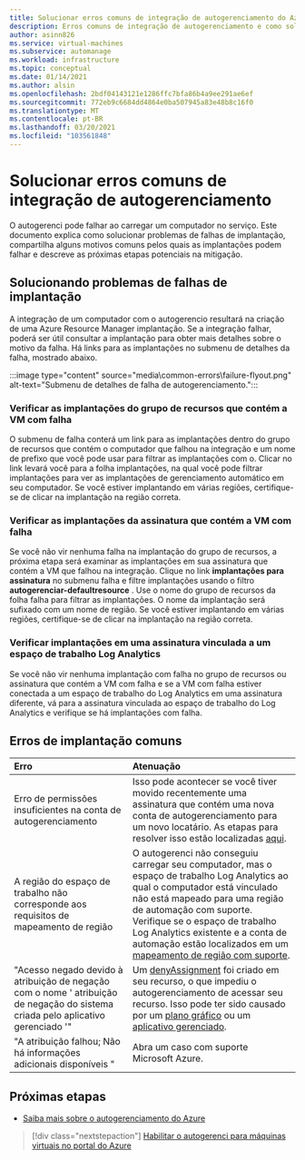 ```yaml
---
title: Solucionar erros comuns de integração de autogerenciamento do Azure
description: Erros comuns de integração de autogerenciamento e como solucioná-los
author: asinn826
ms.service: virtual-machines
ms.subservice: automanage
ms.workload: infrastructure
ms.topic: conceptual
ms.date: 01/14/2021
ms.author: alsin
ms.openlocfilehash: 2bdf04143121e1286ffc7bfa86b4a9ee291ae6ef
ms.sourcegitcommit: 772eb9c6684dd4864e0ba507945a83e48b8c16f0
ms.translationtype: MT
ms.contentlocale: pt-BR
ms.lasthandoff: 03/20/2021
ms.locfileid: "103561848"
---
```

# <a name="troubleshoot-common-automanage-onboarding-errors"></a>Solucionar erros comuns de integração de autogerenciamento
O autogerenci pode falhar ao carregar um computador no serviço. Este documento explica como solucionar problemas de falhas de implantação, compartilha alguns motivos comuns pelos quais as implantações podem falhar e descreve as próximas etapas potenciais na mitigação.

## <a name="troubleshooting-deployment-failures"></a>Solucionando problemas de falhas de implantação
A integração de um computador com o autogerencio resultará na criação de uma Azure Resource Manager implantação. Se a integração falhar, poderá ser útil consultar a implantação para obter mais detalhes sobre o motivo da falha. Há links para as implantações no submenu de detalhes da falha, mostrado abaixo.

:::image type="content" source="media\common-errors\failure-flyout.png" alt-text="Submenu de detalhes de falha de autogerenciamento.":::

### <a name="check-the-deployments-for-the-resource-group-containing-the-failed-vm"></a>Verificar as implantações do grupo de recursos que contém a VM com falha
O submenu de falha conterá um link para as implantações dentro do grupo de recursos que contém o computador que falhou na integração e um nome de prefixo que você pode usar para filtrar as implantações com o. Clicar no link levará você para a folha implantações, na qual você pode filtrar implantações para ver as implantações de gerenciamento automático em seu computador. Se você estiver implantando em várias regiões, certifique-se de clicar na implantação na região correta.

### <a name="check-the-deployments-for-the-subscription-containing-the-failed-vm"></a>Verificar as implantações da assinatura que contém a VM com falha
Se você não vir nenhuma falha na implantação do grupo de recursos, a próxima etapa será examinar as implantações em sua assinatura que contém a VM que falhou na integração. Clique no link **implantações para assinatura** no submenu falha e filtre implantações usando o filtro **autogerenciar-defaultresource** . Use o nome do grupo de recursos da folha falha para filtrar as implantações. O nome da implantação será sufixado com um nome de região. Se você estiver implantando em várias regiões, certifique-se de clicar na implantação na região correta.

### <a name="check-deployments-in-a-subscription-linked-to-a-log-analytics-workspace"></a>Verificar implantações em uma assinatura vinculada a um espaço de trabalho Log Analytics
Se você não vir nenhuma implantação com falha no grupo de recursos ou assinatura que contém a VM com falha e se a VM com falha estiver conectada a um espaço de trabalho do Log Analytics em uma assinatura diferente, vá para a assinatura vinculada ao espaço de trabalho do Log Analytics e verifique se há implantações com falha.

## <a name="common-deployment-errors"></a>Erros de implantação comuns

Erro |  Atenuação
:-----|:-------------|
Erro de permissões insuficientes na conta de autogerenciamento | Isso pode acontecer se você tiver movido recentemente uma assinatura que contém uma nova conta de autogerenciamento para um novo locatário. As etapas para resolver isso estão localizadas [aqui](./repair-automanage-account.md).
A região do espaço de trabalho não corresponde aos requisitos de mapeamento de região | O autogerenci não conseguiu carregar seu computador, mas o espaço de trabalho Log Analytics ao qual o computador está vinculado não está mapeado para uma região de automação com suporte. Verifique se o espaço de trabalho Log Analytics existente e a conta de automação estão localizados em um [mapeamento de região com suporte](../automation/how-to/region-mappings.md).
"Acesso negado devido à atribuição de negação com o nome ' atribuição de negação do sistema criada pelo aplicativo gerenciado '" | Um [denyAssignment](https://docs.microsoft.com/azure/role-based-access-control/deny-assignments) foi criado em seu recurso, o que impediu o autogerenciamento de acessar seu recurso. Isso pode ter sido causado por um [plano gráfico](https://docs.microsoft.com/azure/governance/blueprints/concepts/resource-locking) ou um [aplicativo gerenciado](https://docs.microsoft.com/azure/azure-resource-manager/managed-applications/overview).
"A atribuição falhou; Não há informações adicionais disponíveis " | Abra um caso com suporte Microsoft Azure.

## <a name="next-steps"></a>Próximas etapas

* [Saiba mais sobre o autogerenciamento do Azure](./automanage-virtual-machines.md)

> [!div class="nextstepaction"]
> [Habilitar o autogerenci para máquinas virtuais no portal do Azure](quick-create-virtual-machines-portal.md)